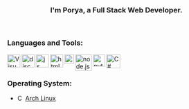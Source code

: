 <br />
<h3 align="center">I'm Porya, a Full Stack Web Developer.<br /></h3>

<br />

### Languages and Tools:

<img align="left" style alt="Visual Studio Code" width="30px" src="https://i.imgur.com/LwSdAlE.png" />
<img align="left" alt="discord.js" width="30px" src="https://i.imgur.com/SI1DZf3.png" />
<img align="left" alt="js" width="30px" src="https://i.imgur.com/3u1wzwE.png" />
<img align="left" alt="html" width="30px" src="https://i.imgur.com/1VQeKGP.png" />
<img align="left" alt="css" width="22px" src="https://i.imgur.com/Zsnk6xl.png" />
<img align="left" alt="node.js" width="38px" src="https://i.imgur.com/tYLFZBh.png" />
<img align="left" alt="python" width="28px" src="https://upload.wikimedia.org/wikipedia/commons/thumb/c/c3/Python-logo-notext.svg/768px-Python-logo-notext.svg.png" />
<img align="left" alt="C#" width="32px" src="https://i.imgur.com/vFgowAJ.png" /> <br />

<br />

### Operating System:
- <img alt="C#" width="14px" src="https://upload.wikimedia.org/wikipedia/commons/thumb/a/a5/Archlinux-icon-crystal-64.svg/1200px-Archlinux-icon-crystal-64.svg.png" /> [Arch Linux](https://archlinux.org/)
<br /><br />
